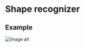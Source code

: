 Shape recognizer
================

Example
-------
![Image alt](https://github.com/egor79k/Shape_recognizer/Shapes_example.png "Shapes")
